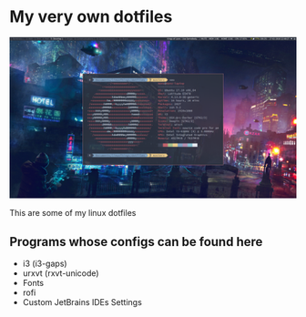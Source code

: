 # My very own dotfiles

![pic](pic.png)

This are some of my linux dotfiles

## Programs whose configs can be found here

+ i3 (i3-gaps)
+ urxvt (rxvt-unicode) 
+ Fonts
+ rofi
+ Custom JetBrains IDEs Settings

